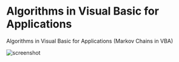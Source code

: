 # Algorithms in Visual Basic for Applications
Algorithms in Visual Basic for Applications (Markov Chains in VBA)

![screenshot](https://github.com/Gagniuc/Algorithms-in-Visual-Basic-for-Applications/blob/main/How%20To.gif)

